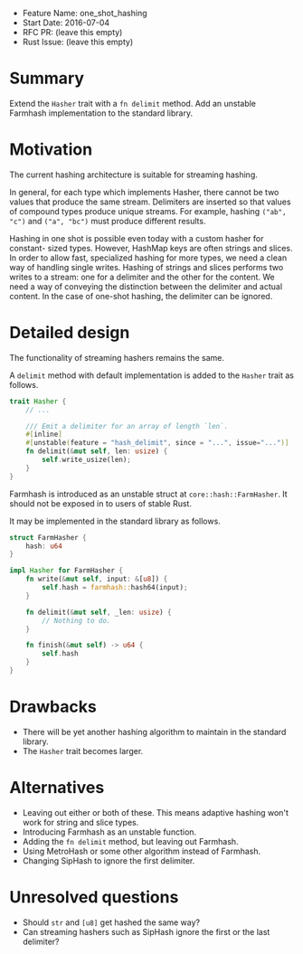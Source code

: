 - Feature Name: one_shot_hashing
- Start Date: 2016-07-04
- RFC PR: (leave this empty)
- Rust Issue: (leave this empty)

# Summary
[summary]: #summary

Extend the `Hasher` trait with a `fn delimit` method. Add an unstable Farmhash
implementation to the standard library.

# Motivation
[motivation]: #motivation

The current hashing architecture is suitable for streaming hashing.

In general, for each type which implements Hasher, there cannot be two values
that produce the same stream. Delimiters are inserted so that values of
compound types produce unique streams. For example, hashing `("ab", "c")` and
`("a", "bc")` must produce different results.

Hashing in one shot is possible even today with a custom hasher for constant-
sized types. However, HashMap keys are often strings and slices. In order to
allow fast, specialized hashing for more types, we need a clean way of
handling single writes. Hashing of strings and slices performs two writes to a
stream: one for a delimiter and the other for the content. We need a way of
conveying the distinction between the delimiter and actual content. In the
case of one-shot hashing, the delimiter can be ignored.

# Detailed design
[design]: #detailed-design

The functionality of streaming hashers remains the same.

A `delimit` method with default implementation is added to the `Hasher` trait as
follows.

```rust
trait Hasher {
    // ...

    /// Emit a delimiter for an array of length `len`.
    #[inline]
    #[unstable(feature = "hash_delimit", since = "...", issue="...")]
    fn delimit(&mut self, len: usize) {
        self.write_usize(len);
    }
}
```

Farmhash is introduced as an unstable struct at `core::hash::FarmHasher`. It
should not be exposed in to users of stable Rust.

It may be implemented in the standard library as follows.

```rust
struct FarmHasher {
    hash: u64
}

impl Hasher for FarmHasher {
    fn write(&mut self, input: &[u8]) {
        self.hash = farmhash::hash64(input);
    }

    fn delimit(&mut self, _len: usize) {
        // Nothing to do.
    }

    fn finish(&mut self) -> u64 {
        self.hash
    }
}
```

# Drawbacks
[drawbacks]: #drawbacks

* There will be yet another hashing algorithm to maintain in the standard library.
* The `Hasher` trait becomes larger.

# Alternatives
[alternatives]: #alternatives

* Leaving out either or both of these. This means adaptive hashing won't work for
  string and slice types.
* Introducing Farmhash as an unstable function.
* Adding the `fn delimit` method, but leaving out Farmhash.
* Using MetroHash or some other algorithm instead of Farmhash.
* Changing SipHash to ignore the first delimiter.

# Unresolved questions
[unresolved]: #unresolved-questions

* Should `str` and `[u8]` get hashed the same way?
* Can streaming hashers such as SipHash ignore the first or the last delimiter?
